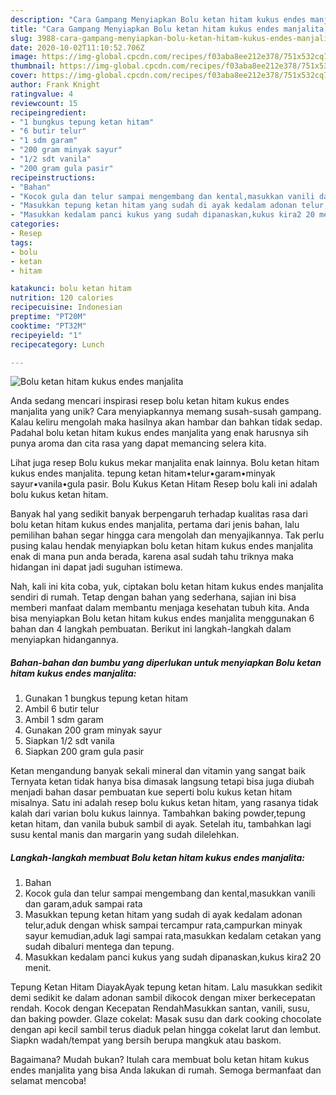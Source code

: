 ```yaml
---
description: "Cara Gampang Menyiapkan Bolu ketan hitam kukus endes manjalita, Sempurna"
title: "Cara Gampang Menyiapkan Bolu ketan hitam kukus endes manjalita, Sempurna"
slug: 3988-cara-gampang-menyiapkan-bolu-ketan-hitam-kukus-endes-manjalita-sempurna
date: 2020-10-02T11:10:52.706Z
image: https://img-global.cpcdn.com/recipes/f03aba8ee212e378/751x532cq70/bolu-ketan-hitam-kukus-endes-manjalita-foto-resep-utama.jpg
thumbnail: https://img-global.cpcdn.com/recipes/f03aba8ee212e378/751x532cq70/bolu-ketan-hitam-kukus-endes-manjalita-foto-resep-utama.jpg
cover: https://img-global.cpcdn.com/recipes/f03aba8ee212e378/751x532cq70/bolu-ketan-hitam-kukus-endes-manjalita-foto-resep-utama.jpg
author: Frank Knight
ratingvalue: 4
reviewcount: 15
recipeingredient:
- "1 bungkus tepung ketan hitam"
- "6 butir telur"
- "1 sdm garam"
- "200 gram minyak sayur"
- "1/2 sdt vanila"
- "200 gram gula pasir"
recipeinstructions:
- "Bahan"
- "Kocok gula dan telur sampai mengembang dan kental,masukkan vanili dan garam,aduk sampai rata"
- "Masukkan tepung ketan hitam yang sudah di ayak kedalam adonan telur,aduk dengan whisk sampai tercampur rata,campurkan minyak sayur kemudian,aduk lagi sampai rata,masukkan kedalam cetakan yang sudah dibaluri mentega dan tepung."
- "Masukkan kedalam panci kukus yang sudah dipanaskan,kukus kira2 20 menit."
categories:
- Resep
tags:
- bolu
- ketan
- hitam

katakunci: bolu ketan hitam 
nutrition: 120 calories
recipecuisine: Indonesian
preptime: "PT20M"
cooktime: "PT32M"
recipeyield: "1"
recipecategory: Lunch

---
```



![Bolu ketan hitam kukus endes manjalita](https://img-global.cpcdn.com/recipes/f03aba8ee212e378/751x532cq70/bolu-ketan-hitam-kukus-endes-manjalita-foto-resep-utama.jpg)

Anda sedang mencari inspirasi resep bolu ketan hitam kukus endes manjalita yang unik? Cara menyiapkannya memang susah-susah gampang. Kalau keliru mengolah maka hasilnya akan hambar dan bahkan tidak sedap. Padahal bolu ketan hitam kukus endes manjalita yang enak harusnya sih punya aroma dan cita rasa yang dapat memancing selera kita.

Lihat juga resep Bolu kukus mekar manjalita enak lainnya. Bolu ketan hitam kukus endes manjalita. tepung ketan hitam•telur•garam•minyak sayur•vanila•gula pasir. Bolu Kukus Ketan Hitam Resep bolu kali ini adalah bolu kukus ketan hitam.

Banyak hal yang sedikit banyak berpengaruh terhadap kualitas rasa dari bolu ketan hitam kukus endes manjalita, pertama dari jenis bahan, lalu pemilihan bahan segar hingga cara mengolah dan menyajikannya. Tak perlu pusing kalau hendak menyiapkan bolu ketan hitam kukus endes manjalita enak di mana pun anda berada, karena asal sudah tahu triknya maka hidangan ini dapat jadi suguhan istimewa.


Nah, kali ini kita coba, yuk, ciptakan bolu ketan hitam kukus endes manjalita sendiri di rumah. Tetap dengan bahan yang sederhana, sajian ini bisa memberi manfaat dalam membantu menjaga kesehatan tubuh kita. Anda bisa menyiapkan Bolu ketan hitam kukus endes manjalita menggunakan 6 bahan dan 4 langkah pembuatan. Berikut ini langkah-langkah dalam menyiapkan hidangannya.

<!--inarticleads1-->

##### Bahan-bahan dan bumbu yang diperlukan untuk menyiapkan Bolu ketan hitam kukus endes manjalita:

1. Gunakan 1 bungkus tepung ketan hitam
1. Ambil 6 butir telur
1. Ambil 1 sdm garam
1. Gunakan 200 gram minyak sayur
1. Siapkan 1/2 sdt vanila
1. Siapkan 200 gram gula pasir


Ketan mengandung banyak sekali mineral dan vitamin yang sangat baik Ternyata ketan tidak hanya bisa dimasak langsung tetapi bisa juga diubah menjadi bahan dasar pembuatan kue seperti bolu kukus ketan hitam misalnya. Satu ini adalah resep bolu kukus ketan hitam, yang rasanya tidak kalah dari varian bolu kukus lainnya. Tambahkan baking powder,tepung ketan hitam, dan vanila bubuk sambil di ayak. Setelah itu, tambahkan lagi susu kental manis dan margarin yang sudah dilelehkan. 

<!--inarticleads2-->

##### Langkah-langkah membuat Bolu ketan hitam kukus endes manjalita:

1. Bahan
1. Kocok gula dan telur sampai mengembang dan kental,masukkan vanili dan garam,aduk sampai rata
1. Masukkan tepung ketan hitam yang sudah di ayak kedalam adonan telur,aduk dengan whisk sampai tercampur rata,campurkan minyak sayur kemudian,aduk lagi sampai rata,masukkan kedalam cetakan yang sudah dibaluri mentega dan tepung.
1. Masukkan kedalam panci kukus yang sudah dipanaskan,kukus kira2 20 menit.


Tepung Ketan Hitam DiayakAyak tepung ketan hitam. Lalu masukkan sedikit demi sedikit ke dalam adonan sambil dikocok dengan mixer berkecepatan rendah. Kocok dengan Kecepatan RendahMasukkan santan, vanili, susu, dan baking powder. Glaze cokelat: Masak susu dan dark cooking chocolate dengan api kecil sambil terus diaduk pelan hingga cokelat larut dan lembut. Siapkn wadah/tempat yang bersih berupa mangkuk atau baskom. 

Bagaimana? Mudah bukan? Itulah cara membuat bolu ketan hitam kukus endes manjalita yang bisa Anda lakukan di rumah. Semoga bermanfaat dan selamat mencoba!
